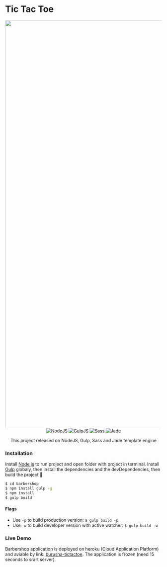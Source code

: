 # Tic Tac Toe

<div align="center">
  <a href="https://burusha-barbershop.herokuapp.com/">
    <img width="1312" alt="Tic Tac Toe" src="https://user-images.githubusercontent.com/28712079/36012786-8635c1ec-0d71-11e8-9171-a3c2b5d4ef34.png">
  </a>
  <br />
  <a href="https://nodejs.org">
    <img src="https://user-images.githubusercontent.com/28712079/33223427-503c6844-d170-11e7-9b5f-c8fa114698d0.png" alt="NodeJS" />
  </a>
  <a href="https://gulpjs.com/">
    <img src="https://user-images.githubusercontent.com/28712079/33223425-4ff77aae-d170-11e7-891a-7aa37431f86a.png" alt="GulpJS" />
  </a>
  <a href="http://sass-lang.com/">
    <img src="https://user-images.githubusercontent.com/28712079/35426885-40e16cea-0277-11e8-9789-639bfeea8587.png" alt="Sass" />
  </a>
  <a href="http://jade-lang.com/">
    <img src="https://user-images.githubusercontent.com/28712079/35426886-41002dce-0277-11e8-8713-9675e56e9aa9.png" alt="Jade" />
  </a>
  <p>This project released on NodeJS, Gulp, Sass and Jade template engine</p>
</div>

### Installation

Install [Node.js](https://nodejs.org/) to run project and open folder with project in terminal. Install [Gulp](https://gulpjs.com/) globaly, then install the dependencies and the devDependencies, then build the project :rocket:
```sh
$ cd barbershop
$ npm install gulp -g
$ npm install
$ gulp build
```

#### Flags
* Use `-p` to build production version: `$ gulp build -p`
* Use `-w` to build developer version with active watcher: `$ gulp build -w`

### Live Demo
Barbershop application is deployed on heroku (Cloud Application Platform) and aviable by link: [burusha-tictactoe](https://burusha-tictactoe.herokuapp.com/). The application is frozen (need 15 seconds to srart server).